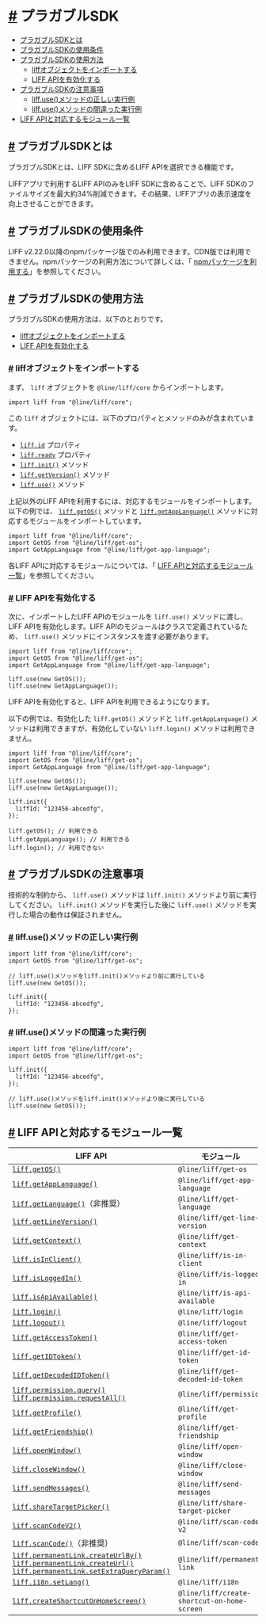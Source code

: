 # [\#](https://developers.line.biz/ja/docs/liff/pluggable-sdk/#page-title) プラガブルSDK

- [プラガブルSDKとは](https://developers.line.biz/ja/docs/liff/pluggable-sdk/#what-is-pluggable-sdk)
- [プラガブルSDKの使用条件](https://developers.line.biz/ja/docs/liff/pluggable-sdk/#pluggable-sdk-use-conditions)
- [プラガブルSDKの使用方法](https://developers.line.biz/ja/docs/liff/pluggable-sdk/#how-to-use)
  - [liffオブジェクトをインポートする](https://developers.line.biz/ja/docs/liff/pluggable-sdk/#import-liff-object)
  - [LIFF APIを有効化する](https://developers.line.biz/ja/docs/liff/pluggable-sdk/#activate-liff-api)
- [プラガブルSDKの注意事項](https://developers.line.biz/ja/docs/liff/pluggable-sdk/#important-points-about-pluggable-sdk)
  - [liff.use()メソッドの正しい実行例](https://developers.line.biz/ja/docs/liff/pluggable-sdk/#correct-example)
  - [liff.use()メソッドの間違った実行例](https://developers.line.biz/ja/docs/liff/pluggable-sdk/#wrong-example)
- [LIFF APIと対応するモジュール一覧](https://developers.line.biz/ja/docs/liff/pluggable-sdk/#liff-api-and-module-list)

## [\#](https://developers.line.biz/ja/docs/liff/pluggable-sdk/#what-is-pluggable-sdk) プラガブルSDKとは

プラガブルSDKとは、LIFF SDKに含めるLIFF APIを選択できる機能です。

LIFFアプリで利用するLIFF APIのみをLIFF SDKに含めることで、LIFF SDKのファイルサイズを最大約34%削減できます。その結果、LIFFアプリの表示速度を向上させることができます。

## [\#](https://developers.line.biz/ja/docs/liff/pluggable-sdk/#pluggable-sdk-use-conditions) プラガブルSDKの使用条件

LIFF v2.22.0以降のnpmパッケージ版でのみ利用できます。CDN版では利用できません。npmパッケージの利用方法について詳しくは、「 [npmパッケージを利用する](https://developers.line.biz/ja/docs/liff/developing-liff-apps/#use-npm-package)」を参照してください。

## [\#](https://developers.line.biz/ja/docs/liff/pluggable-sdk/#how-to-use) プラガブルSDKの使用方法

プラガブルSDKの使用方法は、以下のとおりです。

- [liffオブジェクトをインポートする](https://developers.line.biz/ja/docs/liff/pluggable-sdk/#import-liff-object)
- [LIFF APIを有効化する](https://developers.line.biz/ja/docs/liff/pluggable-sdk/#activate-liff-api)

### [\#](https://developers.line.biz/ja/docs/liff/pluggable-sdk/#import-liff-object) liffオブジェクトをインポートする

まず、 `liff` オブジェクトを `@line/liff/core` からインポートします。

```
import liff from "@line/liff/core";

```

この `liff` オブジェクトには、以下のプロパティとメソッドのみが含まれています。

- [`liff.id`](https://developers.line.biz/ja/reference/liff/#id) プロパティ
- [`liff.ready`](https://developers.line.biz/ja/reference/liff/#ready) プロパティ
- [`liff.init()`](https://developers.line.biz/ja/reference/liff/#initialize-liff-app) メソッド
- [`liff.getVersion()`](https://developers.line.biz/ja/reference/liff/#get-version) メソッド
- [`liff.use()`](https://developers.line.biz/ja/reference/liff/#use) メソッド

上記以外のLIFF APIを利用するには、対応するモジュールをインポートします。以下の例では、 [`liff.getOS()`](https://developers.line.biz/ja/reference/liff/#get-os) メソッドと [`liff.getAppLanguage()`](https://developers.line.biz/ja/reference/liff/#get-app-language) メソッドに対応するモジュールをインポートしています。

```
import liff from "@line/liff/core";
import GetOS from "@line/liff/get-os";
import GetAppLanguage from "@line/liff/get-app-language";

```

各LIFF APIに対応するモジュールについては、「 [LIFF APIと対応するモジュール一覧](https://developers.line.biz/ja/docs/liff/pluggable-sdk/#liff-api-and-module-list)」を参照してください。

### [\#](https://developers.line.biz/ja/docs/liff/pluggable-sdk/#activate-liff-api) LIFF APIを有効化する

次に、インポートしたLIFF APIのモジュールを `liff.use()` メソッドに渡し、LIFF APIを有効化します。LIFF APIのモジュールはクラスで定義されているため、 `liff.use()` メソッドにインスタンスを渡す必要があります。

```
import liff from "@line/liff/core";
import GetOS from "@line/liff/get-os";
import GetAppLanguage from "@line/liff/get-app-language";

liff.use(new GetOS());
liff.use(new GetAppLanguage());

```

LIFF APIを有効化すると、LIFF APIを利用できるようになります。

以下の例では、有効化した `liff.getOS()` メソッドと `liff.getAppLanguage()` メソッドは利用できますが、有効化していない `liff.login()` メソッドは利用できません。

```
import liff from "@line/liff/core";
import GetOS from "@line/liff/get-os";
import GetAppLanguage from "@line/liff/get-app-language";

liff.use(new GetOS());
liff.use(new GetAppLanguage());

liff.init({
  liffId: "123456-abcedfg",
});

liff.getOS(); // 利用できる
liff.getAppLanguage(); // 利用できる
liff.login(); // 利用できない

```

## [\#](https://developers.line.biz/ja/docs/liff/pluggable-sdk/#important-points-about-pluggable-sdk) プラガブルSDKの注意事項

技術的な制約から、 `liff.use()` メソッドは `liff.init()` メソッドより前に実行してください。 `liff.init()` メソッドを実行した後に `liff.use()` メソッドを実行した場合の動作は保証されません。

### [\#](https://developers.line.biz/ja/docs/liff/pluggable-sdk/#correct-example) liff.use()メソッドの正しい実行例

```
import liff from "@line/liff/core";
import GetOS from "@line/liff/get-os";

// liff.use()メソッドをliff.init()メソッドより前に実行している
liff.use(new GetOS());

liff.init({
  liffId: "123456-abcedfg",
});

```

### [\#](https://developers.line.biz/ja/docs/liff/pluggable-sdk/#wrong-example) liff.use()メソッドの間違った実行例

```
import liff from "@line/liff/core";
import GetOS from "@line/liff/get-os";

liff.init({
  liffId: "123456-abcedfg",
});

// liff.use()メソッドをliff.init()メソッドより後に実行している
liff.use(new GetOS());

```

## [\#](https://developers.line.biz/ja/docs/liff/pluggable-sdk/#liff-api-and-module-list) LIFF APIと対応するモジュール一覧

| LIFF API                                                                                                                                                                                                                                                                                                                                                               | モジュール                                  |
| ---------------------------------------------------------------------------------------------------------------------------------------------------------------------------------------------------------------------------------------------------------------------------------------------------------------------------------------------------------------------- | ------------------------------------------- |
| [`liff.getOS()`](https://developers.line.biz/ja/reference/liff/#get-os)                                                                                                                                                                                                                                                                                                | `@line/liff/get-os`                         |
| [`liff.getAppLanguage()`](https://developers.line.biz/ja/reference/liff/#get-app-language)                                                                                                                                                                                                                                                                             | `@line/liff/get-app-language`               |
| [`liff.getLanguage()`](https://developers.line.biz/ja/reference/liff/#get-language)（非推奨）                                                                                                                                                                                                                                                                          | `@line/liff/get-language`                   |
| [`liff.getLineVersion()`](https://developers.line.biz/ja/reference/liff/#get-line-version)                                                                                                                                                                                                                                                                             | `@line/liff/get-line-version`               |
| [`liff.getContext()`](https://developers.line.biz/ja/reference/liff/#get-context)                                                                                                                                                                                                                                                                                      | `@line/liff/get-context`                    |
| [`liff.isInClient()`](https://developers.line.biz/ja/reference/liff/#is-in-client)                                                                                                                                                                                                                                                                                     | `@line/liff/is-in-client`                   |
| [`liff.isLoggedIn()`](https://developers.line.biz/ja/reference/liff/#is-logged-in)                                                                                                                                                                                                                                                                                     | `@line/liff/is-logged-in`                   |
| [`liff.isApiAvailable()`](https://developers.line.biz/ja/reference/liff/#is-api-available)                                                                                                                                                                                                                                                                             | `@line/liff/is-api-available`               |
| [`liff.login()`](https://developers.line.biz/ja/reference/liff/#login)                                                                                                                                                                                                                                                                                                 | `@line/liff/login`                          |
| [`liff.logout()`](https://developers.line.biz/ja/reference/liff/#logout)                                                                                                                                                                                                                                                                                               | `@line/liff/logout`                         |
| [`liff.getAccessToken()`](https://developers.line.biz/ja/reference/liff/#get-access-token)                                                                                                                                                                                                                                                                             | `@line/liff/get-access-token`               |
| [`liff.getIDToken()`](https://developers.line.biz/ja/reference/liff/#get-id-token)                                                                                                                                                                                                                                                                                     | `@line/liff/get-id-token`                   |
| [`liff.getDecodedIDToken()`](https://developers.line.biz/ja/reference/liff/#get-decoded-id-token)                                                                                                                                                                                                                                                                      | `@line/liff/get-decoded-id-token`           |
| [`liff.permission.query()`](https://developers.line.biz/ja/reference/liff/#permission-query)<br>[`liff.permission.requestAll()`](https://developers.line.biz/ja/reference/liff/#permission-request-all)                                                                                                                                                                | `@line/liff/permission`                     |
| [`liff.getProfile()`](https://developers.line.biz/ja/reference/liff/#get-profile)                                                                                                                                                                                                                                                                                      | `@line/liff/get-profile`                    |
| [`liff.getFriendship()`](https://developers.line.biz/ja/reference/liff/#get-friendship)                                                                                                                                                                                                                                                                                | `@line/liff/get-friendship`                 |
| [`liff.openWindow()`](https://developers.line.biz/ja/reference/liff/#open-window)                                                                                                                                                                                                                                                                                      | `@line/liff/open-window`                    |
| [`liff.closeWindow()`](https://developers.line.biz/ja/reference/liff/#close-window)                                                                                                                                                                                                                                                                                    | `@line/liff/close-window`                   |
| [`liff.sendMessages()`](https://developers.line.biz/ja/reference/liff/#send-messages)                                                                                                                                                                                                                                                                                  | `@line/liff/send-messages`                  |
| [`liff.shareTargetPicker()`](https://developers.line.biz/ja/reference/liff/#share-target-picker)                                                                                                                                                                                                                                                                       | `@line/liff/share-target-picker`            |
| [`liff.scanCodeV2()`](https://developers.line.biz/ja/reference/liff/#scan-code-v2)                                                                                                                                                                                                                                                                                     | `@line/liff/scan-code-v2`                   |
| [`liff.scanCode()`](https://developers.line.biz/ja/reference/liff/#scan-code)（非推奨）                                                                                                                                                                                                                                                                                | `@line/liff/scan-code`                      |
| [`liff.permanentLink.createUrlBy()`](https://developers.line.biz/ja/reference/liff/#permanent-link-create-url-by)<br>[`liff.permanentLink.createUrl()`](https://developers.line.biz/ja/reference/liff/#permanent-link-create-url)<br>[`liff.permanentLink.setExtraQueryParam()`](https://developers.line.biz/ja/reference/liff/#permanent-linke-set-extra-query-param) | `@line/liff/permanent-link`                 |
| [`liff.i18n.setLang()`](https://developers.line.biz/ja/reference/liff/#i18n-set-lang)                                                                                                                                                                                                                                                                                  | `@line/liff/i18n`                           |
| [`liff.createShortcutOnHomeScreen()`](https://developers.line.biz/ja/reference/liff/#create-shortcut-on-home-screen)                                                                                                                                                                                                                                                   | `@line/liff/create-shortcut-on-home-screen` |
